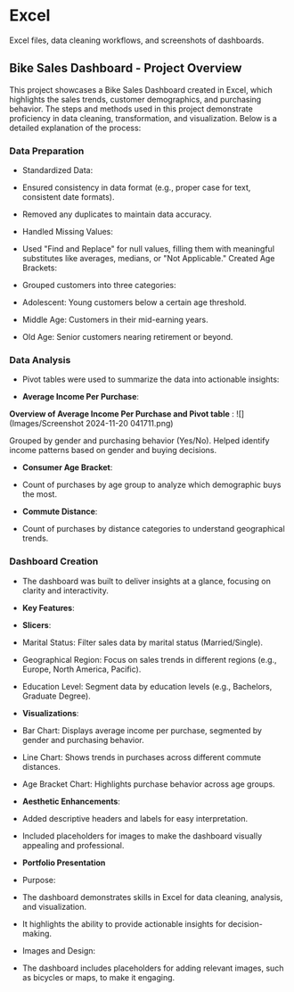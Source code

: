 # Excel
Excel files, data cleaning workflows, and screenshots of dashboards.

## Bike Sales Dashboard - Project Overview
This project showcases a Bike Sales Dashboard created in Excel, which highlights the sales trends, customer demographics, and purchasing behavior. The steps and methods used in this project demonstrate proficiency in data cleaning, transformation, and visualization. Below is a detailed explanation of the process:

### Data Preparation
* Standardized Data:

* Ensured consistency in data format (e.g., proper case for text, consistent date formats).
* Removed any duplicates to maintain data accuracy.
* Handled Missing Values:

* Used "Find and Replace" for null values, filling them with meaningful substitutes like averages, medians, or "Not Applicable."
Created Age Brackets:

* Grouped customers into three categories:
* Adolescent: Young customers below a certain age threshold.
* Middle Age: Customers in their mid-earning years.
* Old Age: Senior customers nearing retirement or beyond.


### Data Analysis
* Pivot tables were used to summarize the data into actionable insights:

* **Average Income Per Purchase**:

**Overview of Average Income Per Purchase and Pivot table** : 
![](Images/Screenshot 2024-11-20 041711.png)

Grouped by gender and purchasing behavior (Yes/No).
Helped identify income patterns based on gender and buying decisions.

* **Consumer Age Bracket**:

* Count of purchases by age group to analyze which demographic buys the most.
  
* **Commute Distance**:

* Count of purchases by distance categories to understand geographical trends.



### Dashboard Creation
* The dashboard was built to deliver insights at a glance, focusing on clarity and interactivity.

* **Key Features**:

* **Slicers**:
* Marital Status: Filter sales data by marital status (Married/Single).
* Geographical Region: Focus on sales trends in different regions (e.g., Europe, North America, Pacific).
* Education Level: Segment data by education levels (e.g., Bachelors, Graduate Degree).
 
* **Visualizations**:

* Bar Chart: Displays average income per purchase, segmented by gender and purchasing behavior.
* Line Chart: Shows trends in purchases across different commute distances.
* Age Bracket Chart: Highlights purchase behavior across age groups.
  
* **Aesthetic Enhancements**:

* Added descriptive headers and labels for easy interpretation.
* Included placeholders for images to make the dashboard visually appealing and professional.

* **Portfolio Presentation**
* Purpose:
* The dashboard demonstrates skills in Excel for data cleaning, analysis, and visualization.
* It highlights the ability to provide actionable insights for decision-making.
* Images and Design:
* The dashboard includes placeholders for adding relevant images, such as bicycles or maps, to make it engaging.


